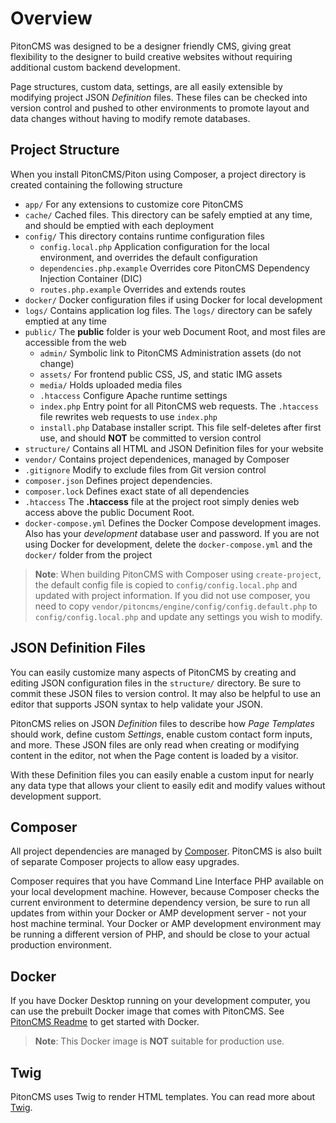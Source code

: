 # Overview

PitonCMS was designed to be a designer friendly CMS, giving great flexibility to the designer to build creative websites without requiring additional custom backend development.

Page structures, custom data, settings, are all easily extensible by modifying project JSON *Definition* files. These files can be checked into version control and pushed to other environments to promote layout and data changes without having to modify remote databases.

## Project Structure
When you install PitonCMS/Piton using Composer, a project directory is created containing the following structure

- `app/` For any extensions to customize core PitonCMS
- `cache/` Cached files. This directory can be safely emptied at any time, and should be emptied with each deployment
- `config/` This directory contains runtime configuration files
  - `config.local.php` Application configuration for the local environment, and overrides the default configuration
  - `dependencies.php.example` Overrides core PitonCMS Dependency Injection Container (DIC)
  - `routes.php.example` Overrides and extends routes
- `docker/` Docker configuration files if using Docker for local development
- `logs/` Contains application log files. The `logs/` directory can be safely emptied at any time
- `public/` The **public** folder is your web Document Root, and most files are accessible from the web
  - `admin/` Symbolic link to PitonCMS Administration assets (do not change)
  - `assets/` For frontend public CSS, JS, and static IMG assets
  - `media/` Holds uploaded media files
  - `.htaccess` Configure Apache runtime settings
  - `index.php` Entry point for all PitonCMS web requests. The `.htaccess` file rewrites web requests to use `index.php`
  - `install.php` Database installer script. This file self-deletes after first use, and should **NOT** be committed to version control
- `structure/` Contains all HTML and JSON Definition files for your website
- `vendor/` Contains project dependenices, managed by Composer
- `.gitignore` Modify to exclude files from Git version control
- `composer.json` Defines project dependencies.
- `composer.lock` Defines exact state of all dependencies
- `.htaccess` The **.htaccess** file at the project root simply denies web access above the public Document Root.
- `docker-compose.yml` Defines the Docker Compose development images. Also has your *development* database user and password. If you are not using Docker for development, delete the `docker-compose.yml` and the `docker/` folder from the project

>**Note**: When building PitonCMS with Composer using `create-project`, the default config file is copied to `config/config.local.php` and updated with project information. If you did not use composer, you need to copy `vendor/pitoncms/engine/config/config.default.php` to `config/config.local.php` and update any settings you wish to modify.

## JSON Definition Files
You can easily customize many aspects of PitonCMS by creating and editing JSON configuration files in the `structure/` directory. Be sure to commit these JSON files to version control. It may also be helpful to use an editor that supports JSON syntax to help validate your JSON.

PitonCMS relies on JSON *Definition* files to describe how *Page Templates* should work, define custom *Settings*, enable custom contact form inputs, and more. These JSON files are only read when creating or modifying content in the editor, not when the Page content is loaded by a visitor.

With these Definition files you can easily enable a custom input for nearly any data type that allows your client to easily edit and modify values without development support.

## Composer
All project dependencies are managed by [Composer](https://getcomposer.org/). PitonCMS is also built of separate Composer projects to allow easy upgrades.

Composer requires that you have Command Line Interface PHP available on your local development machine. However, because Composer checks the current environment to determine dependency version, be sure to run all updates from within your Docker or AMP development server - not your host machine terminal. Your Docker or AMP development environment may be running a different version of PHP, and should be close to your actual production environment.

## Docker
If you have Docker Desktop running on your development computer, you can use the prebuilt Docker image that comes with PitonCMS. See [PitonCMS Readme](https://github.com/PitonCMS/Piton) to get started with Docker.

>**Note**: This Docker image is **NOT** suitable for production use.

## Twig
PitonCMS uses Twig to render HTML templates. You can read more about [Twig](https://twig.symfony.com/).